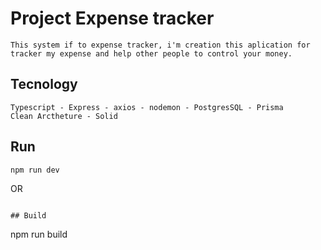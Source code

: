 # Project Expense tracker

```
This system if to expense tracker, i'm creation this aplication for tracker my expense and help other people to control your money.
```

## Tecnology

```
Typescript - Express - axios - nodemon - PostgresSQL - Prisma
Clean Arctheture - Solid
```

## Run

```
npm run dev
```
OR
```

## Build
```
npm run build
```
